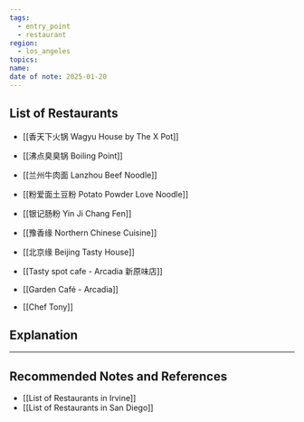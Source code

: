```yaml
---
tags:
  - entry_point
  - restaurant
region:
  - los_angeles
topics: 
name: 
date of note: 2025-01-20
---
```


## List of Restaurants

- [[香天下火锅 Wagyu House by The X Pot]]
- [[沸点臭臭锅 Boiling Point]]


- [[兰州牛肉面 Lanzhou Beef Noodle]]
- [[粉爱面土豆粉 Potato Powder Love Noodle]]


- [[银记肠粉 Yin Ji Chang Fen]]


- [[豫香缘 Northern Chinese Cuisine]]
- [[北京缘 Beijing Tasty House]]

- [[Tasty spot cafe - Arcadia 新原味店]]
- [[Garden Café - Arcadia]]
- [[Chef Tony]]



## Explanation





-----------
##  Recommended Notes and References

- [[List of Restaurants in Irvine]]
- [[List of Restaurants in San Diego]]
